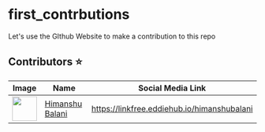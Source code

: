 # first_contrbutions
Let's use the GIthub Website to make a contribution to this repo
## Contributors ⭐

| Image | Name | Social Media Link |
|---|---|---|
| <img src="https://github.com/himanshubalani.png" width=50px> | [Himanshu Balani](https://github.com/himanshubalani) |  https://linkfree.eddiehub.io/himanshubalani

